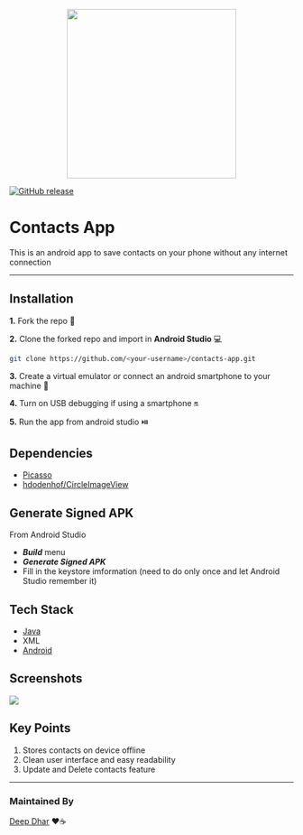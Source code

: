 <p align="center">
  <img width="300" height="300" src="https://user-images.githubusercontent.com/53803245/125454264-622edf88-a0e4-4551-b106-d2694c0aaa3f.png">
</p>

[![GitHub release](https://img.shields.io/badge/release-v1.0-blue)](https://github.com/deepdhar/contacts-app/releases/tag/v1.0) 

# Contacts App
This is an android app to save contacts on your phone without any internet connection

---

## Installation
**1.** Fork the repo :fork_and_knife:

**2.** Clone the forked repo and import in **Android Studio** 💻
````bash
git clone https://github.com/<your-username>/contacts-app.git
````

**3.** Create a virtual emulator or connect an android smartphone to your machine 📱

**4.** Turn on USB debugging if using a smartphone 🔛

**5.** Run the app from android studio ⏯️

## Dependencies
- [Picasso](https://github.com/square/picasso)
- [hdodenhof/CircleImageView](https://github.com/hdodenhof/CircleImageView)

## Generate Signed APK
From Android Studio
- ***Build*** menu
- ***Generate Signed APK***
- Fill in the keystore imformation (need to do only once and let Android Studio remember it)

## Tech Stack
- [Java](https://www.java.com/en/download/)
- XML
- [Android](https://developer.android.com/)

## Screenshots
<img src="https://user-images.githubusercontent.com/53803245/125573733-5ac0139d-92e5-49b9-a566-0f87db123247.jpg">

## Key Points
1. Stores contacts on device offline
2. Clean user interface and easy readability
3. Update and Delete contacts feature

---

### Maintained By
[Deep Dhar](https://github.com/deepdhar) ❤☕
